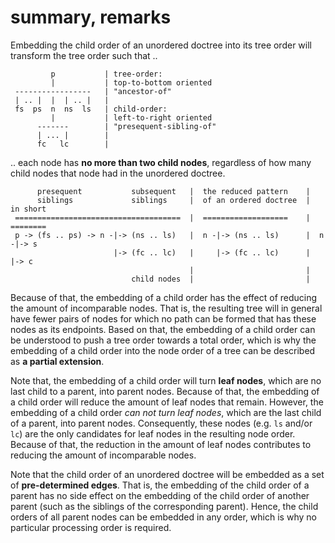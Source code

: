 
<!-- ======================================================================= -->
# summary, remarks

Embedding the child order of an unordered doctree into its tree order will
transform the tree order such that ..

```
         p           | tree-order:
         |           | top-to-bottom oriented
 -----------------   | "ancestor-of"
 | .. |  |  | .. |   |
 fs  ps  n  ns  ls   | child-order:
         |           | left-to-right oriented
      -------        | "presequent-sibling-of"
      | ... |        |
      fc   lc        |
```

.. each node has **no more than two child nodes**, regardless of how many
child nodes that node had in the unordered doctree.

```
      presequent           subsequent   |  the reduced pattern    |
      siblings             siblings     |  of an ordered doctree  |  in short
 =====================================  |  ===================    |  ========
 p -> (fs .. ps) -> n -|-> (ns .. ls)   |  n -|-> (ns .. ls)      |  n -|-> s
                       |-> (fc .. lc)   |     |-> (fc .. lc)      |     |-> c
                                        |                         |
                           child nodes  |                         |
```

Because of that, the embedding of a child order has the effect of reducing the
amount of incomparable nodes. That is, the resulting tree will in general have
fewer pairs of nodes for which no path can be formed that has these nodes as
its endpoints. Based on that, the embedding of a child order can be understood
to push a tree order towards a total order, which is why the embedding of a
child order into the node order of a tree can be described as
**a partial extension**.

Note that, the embedding of a child order will turn **leaf nodes**, which are
no last child to a parent, into parent nodes. Because of that, the embedding
of a child order will reduce the amount of leaf nodes that remain. However,
the embedding of a child order *can not turn leaf nodes*, which are the last
child of a parent, into parent nodes. Consequently, these nodes (e.g. `ls`
and/or `lc`) are the only candidates for leaf nodes in the resulting node
order. Because of that, the reduction in the amount of leaf nodes contributes
to reducing the amount of incomparable nodes.

Note that the child order of an unordered doctree will be embedded as a set
of **pre-determined edges**. That is, the embedding of the child order of a
parent has no side effect on the embedding of the child order of another
parent (such as the siblings of the corresponding parent). Hence, the child
orders of all parent nodes can be embedded in any order, which is why no
particular processing order is required.
